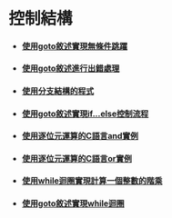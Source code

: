 # 控制結構
* #### [使用goto敘述實現無條件跳躍](code/goto.c)
* #### [使用goto敘述進行出錯處理](code/err_goto.c)
* #### [使用分支結構的程式](code/ifelse.c)
* #### [使用goto敘述實現if...else控制流程](code/ifelse_goto.c)
* #### [使用逐位元運算的C語言and實例](code/and.c)
* #### [使用逐位元運算的C語言or實例](code/or.c)
* #### [使用while迴圈實現計算一個整數的階乘](code/while.c)
* #### [使用goto敘述實現while迴圈](code/while_goto.c)
